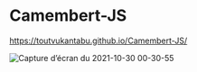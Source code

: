 # Camembert-JS

https://toutvukantabu.github.io/Camembert-JS/

![Capture d’écran du 2021-10-30 00-30-55](https://user-images.githubusercontent.com/64533628/139508136-821cfc58-ba42-4b7d-9930-0d9a5b79ad8e.png)
